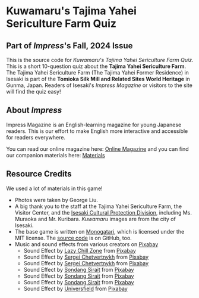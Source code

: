 # Kuwamaru's Tajima Yahei Sericulture Farm Quiz

## Part of *Impress*'s Fall, 2024 Issue

This is the source code for *Kuwamaru's Tajima Yahei Sericulture Farm Quiz*. This is a short 10-question quiz about the **Tajima Yahei Sericulture Farm**. The Tajima Yahei Sericulture Farm (The Tajima Yahei Former Residence) in Isesaki is part of the **Tomioka Silk Mill and Related Sites World Heritage** in Gunma, Japan. Readers of Isesaki's *Impress Magazine* or visitors to the site will find the quiz easy!

## About *Impress*

Impress Magazine is an English-learning magazine for young Japanese readers. This is our effort to make English more interactive and accessible for readers everywhere.

You can read our online magazine here: [Online Magazine](https://impress-fall-2024.isesaki.in) and you can find our companion materials here: [Materials](https://in.isesaki.in/impress-fall-2024)

## Resource Credits 

We used a lot of materials in this game!

- Photos were taken by George Liu. 
- A big thank you to the staff at the Tajima Yahei Sericulture Farm, the Visitor Center, and the [Isesaki Cultural Protection Division](https://www.city.isesaki.lg.jp/soshiki/kyoikubu/hogo/bunkazaihogo/shitei/shiseki/2721.html), including Ms. Muraoka and Mr. Kuribara. *Kuwamaru* images are from the city of Isesaki.
- The base game is written on [Monogatari](https://monogatari.io/), which is licensed under the MIT license. The [source code](https://github.com/Monogatari/Monogatari) is on GitHub, too.
- Music and sound effects from various creators on [Pixabay](https://pixabay.com/)
    - Sound Effect by [Lazy Chill Zone](https://pixabay.com/users/lazychillzone-40482846/?utm_source=link-attribution&utm_medium=referral&utm_campaign=music&utm_content=228358) from [Pixabay](https://pixabay.com/sound-effects//?utm_source=link-attribution&utm_medium=referral&utm_campaign=music&utm_content=228358)
    - Sound Effect by [Sergei Chetvertnykh](https://pixabay.com/users/sergequadrado-24990007/?utm_source=link-attribution&utm_medium=referral&utm_campaign=music&utm_content=251857) from [Pixabay](https://pixabay.com//?utm_source=link-attribution&utm_medium=referral&utm_campaign=music&utm_content=251857)
    - Sound Effect by [Sergei Chetvertnykh](https://pixabay.com/users/sergequadrado-24990007/?utm_source=link-attribution&utm_medium=referral&utm_campaign=music&utm_content=251858) from [Pixabay](https://pixabay.com//?utm_source=link-attribution&utm_medium=referral&utm_campaign=music&utm_content=251858)
    - Sound Effect by [Sondang Sirait](https://pixabay.com/users/sondangsirait419-44635360/?utm_source=link-attribution&utm_medium=referral&utm_campaign=music&utm_content=220034) from [Pixabay](https://pixabay.com/sound-effects//?utm_source=link-attribution&utm_medium=referral&utm_campaign=music&utm_content=220034)
    - Sound Effect by [Sondang Sirait](https://pixabay.com/users/sondangsirait419-44635360/?utm_source=link-attribution&utm_medium=referral&utm_campaign=music&utm_content=220035) from [Pixabay](https://pixabay.com/sound-effects//?utm_source=link-attribution&utm_medium=referral&utm_campaign=music&utm_content=220035)
    - Sound Effect by [Sondang Sirait](https://pixabay.com/users/sondangsirait419-44635360/?utm_source=link-attribution&utm_medium=referral&utm_campaign=music&utm_content=220030) from [Pixabay](https://pixabay.com/sound-effects//?utm_source=link-attribution&utm_medium=referral&utm_campaign=music&utm_content=220030)
    - Sound Effect by [Universfield](https://pixabay.com/users/universfield-28281460/?utm_source=link-attribution&utm_medium=referral&utm_campaign=music&utm_content=206492) from [Pixabay](https://pixabay.com/sound-effects//?utm_source=link-attribution&utm_medium=referral&utm_campaign=music&utm_content=206492)

